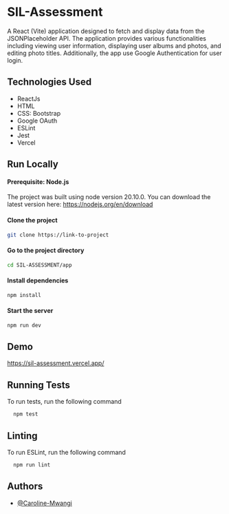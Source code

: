 # SIL-Assessment

A React (Vite) application designed to fetch and display data from the JSONPlaceholder API. The application provides various functionalities including viewing user information, displaying user albums and photos, and editing photo titles. Additionally, the app use Google Authentication for user login.


## Technologies Used

- ReactJs
- HTML
- CSS: Bootstrap
- Google OAuth
- ESLint
- Jest
- Vercel


## Run Locally

#### Prerequisite: Node.js

The project was built using node version 20.10.0.
You can download the latest version here: https://nodejs.org/en/download

#### Clone the project

```bash
git clone https://link-to-project
```

#### Go to the project directory

```bash
cd SIL-ASSESSMENT/app
```

#### Install dependencies

```bash
npm install
```

#### Start the server

```bash
npm run dev
```


## Demo

https://sil-assessment.vercel.app/


## Running Tests

To run tests, run the following command

```bash
  npm test
```

## Linting

To run ESLint, run the following command

```bash
  npm run lint
```
## Authors

- [@Caroline-Mwangi](https://github.com/Caroline-Mwangi)

